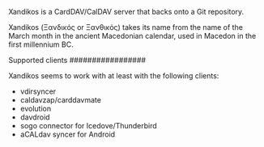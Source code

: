 Xandikos is a CardDAV/CalDAV server that backs onto a Git repository.

Xandikos (Ξανδικός or Ξανθικός) takes its name from the name of the March month
in the ancient Macedonian calendar, used in Macedon in the first millennium BC.

Supported clients
#################

Xandikos seems to work with at least with the following clients:

 - vdirsyncer
 - caldavzap/carddavmate
 - evolution
 - davdroid
 - sogo connector for Icedove/Thunderbird
 - aCALdav syncer for Android
